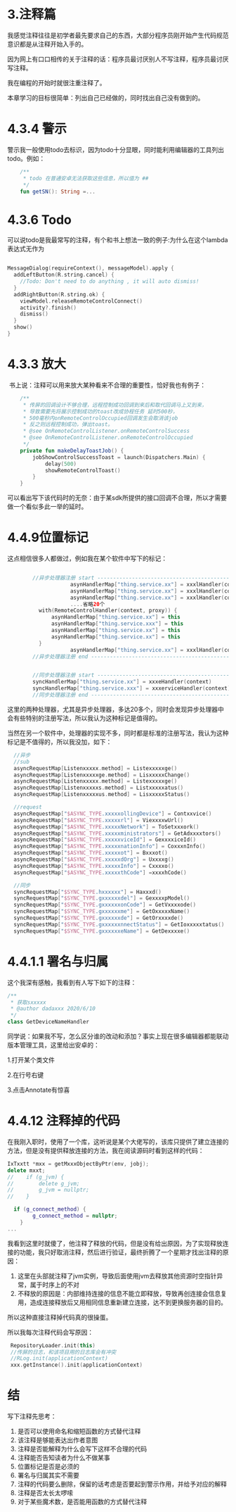 # 3.注释篇

我感觉注释往往是初学者最先要求自己的东西，大部分程序员刚开始产生代码规范意识都是从注释开始入手的。

因为网上有口口相传的关于注释的话：程序员最讨厌别人不写注释，程序员最讨厌写注释。

我在编程的开始时就很注重注释了。

本章学习的目标很简单：列出自己已经做的，同时找出自己没有做到的。

# 4.3.4 警示

警示我一般使用todo去标识，因为todo十分显眼，同时能利用编辑器的工具列出todo。例如：

~~~kotlin
    /**
     * todo 在普通安卓无法获取这些信息，所以值为 ##
     */
    fun getSN(): String =...
~~~

# 4.3.6 Todo

可以说todo是我最常写的注释，有个和书上想法一致的例子:为什么在这个lambda表达式无作为

~~~kotlin

MessageDialog(requireContext(), messageModel).apply {
  addLeftButton(R.string.cancel) {
    //Todo: Don't need to do anything , it will auto dismiss!
  }
  addRightButton(R.string.ok) {
    viewModel.releaseRemoteControlConnect()
    activity?.finish()
    dismiss()
  }
  show()
}
~~~

# 4.3.3 放大

 书上说：注释可以用来放大某种看来不合理的重要性，恰好我也有例子：

~~~kotlin
    /**
     * 传屏的回调设计不够合理，远程控制成功回调到来后和取代回调马上又到来，
     * 导致需要先将展示控制成功的toast改成协程任务 延时500秒，
     * 500毫秒内onRemoteControlOccupied回调发生会取消该job
     * 反之则远程控制成功，弹出toast。
     * @see OnRemoteControlListener.onRemoteControlSuccess
     * @see OnRemoteControlListener.onRemoteControlOccupied
     */
    private fun makeDelayToastJob() {
        jobShowControlSuccessToast = launch(Dispatchers.Main) {
            delay(500)
            showRemoteControlToast()
        }
    }
~~~

可以看出写下该代码时的无奈：由于某sdk所提供的接口回调不合理，所以才需要做一个看似多此一举的延时。

# 4.4.9位置标记

这点相信很多人都做过，例如我在某个软件中写下的标记：

~~~kotlin

        //异步处理器注册 start --------------------------------------------------------
					asynHandlerMap["thing.service.xx"] = xxxlHandler(context, proxy, channelManager)
					asynHandlerMap["thing.service.xx"] = xxxlHandler(context, proxy, channelManager)
					asynHandlerMap["thing.service.xx"] = xxxlHandler(context, proxy, channelManager)
					....省略20个
          with(RemoteControlHandler(context, proxy)) {
              asynHandlerMap["thing.service.xx"] = this
              asynHandlerMap["thing.service.xxx"] = this
              asynHandlerMap["thing.service.xx"] = this
              asynHandlerMap["thing.service.xx"] = this
          }
					asynHandlerMap["thing.service.xx"] = xxxlHandler(context, proxy, channelManager)
        //异步处理器注册 end --------------------------------------------------------


        //同步处理器注册 start --------------------------------------------------------
        syncHandlerMap["thing.service.xx"] = xxxeHandler(context)
        syncHandlerMap["thing.service.xxx"] = xxxerviceHandler(context)
        //同步处理器注册 end --------------------------------------------------------

~~~

这里的两种处理器，尤其是异步处理器，多达20多个，同时会发现异步处理器中会有些特别的注册写法，所以我认为这种标记是值得的。

当然在另一个软件中，处理器的实现不多，同时都是标准的注册写法，我认为这种标记是不值得的，所以我没加，如下：

~~~kotlin
  //异步
  //sub
  asyncRequestMap[Listenxxxxx.method] = Listexxxxxge()
  asyncRequestMap[Listenxxxxxge.method] = LisxxxxxChange()
  asyncRequestMap[Listenxxxxx.method] = Listexxxxxge()
  asyncRequestMap[Listenxxxxxs.method] = Listxxxxxatus()
  asyncRequestMap[Listenxxxxxus.method] = LisxxxxxStatus()

  //request
  asyncRequestMap["$ASYNC_TYPE.xxxxxollingDevice"] = Contxxvice()
  asyncRequestMap["$ASYNC_TYPE.xxxxxrl"] = ViexxxxwUrl()
  asyncRequestMap["$ASYNC_TYPE.xxxxxNetwork"] = ToSetxxxork()
  asyncRequestMap["$ASYNC_TYPE.xxxxxministrators"] = GetAdxxxxtors()
  asyncRequestMap["$ASYNC_TYPE.xxxxxviceId"] = GexxxxiceId()
  asyncRequestMap["$ASYNC_TYPE.xxxxxnationInfo"] = CoxxxnInfo()
  asyncRequestMap["$ASYNC_TYPE.xxxxxot"] = Bxxxot()
  asyncRequestMap["$ASYNC_TYPE.xxxxxdOrg"] = Uxxxxg()
  asyncRequestMap["$ASYNC_TYPE.xxxxxInfo"] = Cxxxxo()
  asyncRequestMap["$ASYNC_TYPE.xxxxxthCode"] =xxxxhCode()

  //同步
  syncRequestMap["$SYNC_TYPE.hxxxxxx"] = Haxxxd()
  syncRequestMap["$SYNC_TYPE.gxxxxxxdel"] = GexxxxpModel()
  syncRequestMap["$SYNC_TYPE.gxxxxxxonCode"] = GetVxxxxode()
  syncRequestMap["$SYNC_TYPE.gxxxxxxme"] = GetOxxxxxName()
  syncRequestMap["$SYNC_TYPE.gxxxxxxde"] = GetOrxxxxde()
  syncRequestMap["$SYNC_TYPE.gxxxxxxnnectStatus"] = GetIoxxxxxtatus()
  syncRequestMap["$SYNC_TYPE.gxxxxxxeName"] = GetDexxxxe()

~~~

# 4.4.1.1 署名与归属

这个我深有感触，我看到有人写下如下的注释：

~~~kotlin
/**
 * 获取sxxxxx
 * @author dadaxxx 2020/6/10
 */
class GetDeviceNameHandler
~~~

同学说：如果我不写，怎么区分谁的改动和添加？事实上现在很多编辑器都能联动版本管理工具，这里给出安卓的：

1.打开某个类文件

2.在行号右键

3.点击Annotate有惊喜

# 4.4.12 注释掉的代码

在我刚入职时，使用了一个库，这听说是某个大佬写的，该库只提供了建立连接的方法，但是没有提供释放连接的方法，我在阅读源码时看到这样的代码：

~~~c++
IxTxxtt *mxx = getMxxxObjectByPtr(env, jobj);
delete mxxt;
//    if (g_jvm) {
//        delete g_jvm;
//        g_jvm = nullptr;
//    }

  if (g_connect_method) {
        g_connect_method = nullptr;
    }
...


~~~

我看到这里时就傻了，他注释了释放的代码，但是没有给出原因，为了实现释放连接的功能，我只好取消注释，然后进行验证，最终折腾了一个星期才找出注释的原因：

1. 这里在头部就注释了jvm实例，导致后面使用jvm去释放其他资源时空指针异常，属于时序上的不对
2. 不释放的原因是：内部维持连接的信息不能立即释放，导致再创连接会信息复用，造成连接释放后又用相同信息重新建立连接，达不到更换服务器的目的。

所以这种直接注释掉代码真的很操蛋。

所以我每次注释代码会写原因：

~~~kotlin
 RepositoryLoader.init(this)
 //传屏的日志，和该项目用的日志库会有冲突
 //RLog.init(applicationContext)
 xxx.getInstance().init(applicationContext)
~~~

# 结

写下注释先思考：

1. 是否可以使用命名和缩短函数的方式替代注释
2. 该注释是够能表达出作者意图
3. 注释是否能解释为什么会写下这样不合理的代码
4. 注释能否告知读者为什么不做某事
5. 位置标记是否是必须的
6. 署名与归属其实不需要
7. 注释的代码要么删除，保留的话考虑是否要起到警示作用，并给予对应的解释
8. 注释是否太长太啰嗦
9. 对于某些魔术数，是否能用函数的方式替代注释
